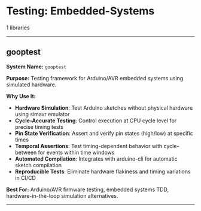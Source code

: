 # Testing: Embedded-Systems

1 libraries

---

## gooptest

**System Name:** `gooptest`

**Purpose:** Testing framework for Arduino/AVR embedded systems using simulated hardware.

**Why Use It:**
- **Hardware Simulation**: Test Arduino sketches without physical hardware using simavr emulator
- **Cycle-Accurate Testing**: Control execution at CPU cycle level for precise timing tests
- **Pin State Verification**: Assert and verify pin states (high/low) at specific times
- **Temporal Assertions**: Test timing-dependent behavior with cycle-between for events within time windows
- **Automated Compilation**: Integrates with arduino-cli for automatic sketch compilation
- **Reproducible Tests**: Eliminate hardware flakiness and timing variations in CI/CD

**Best For:** Arduino/AVR firmware testing, embedded systems TDD, hardware-in-the-loop simulation alternatives.

---


